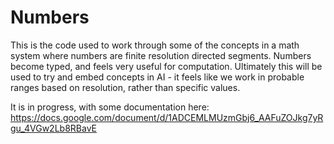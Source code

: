 # Numbers

This is the code used to work through some of the concepts in a math system where numbers are finite resolution directed segments. Numbers become typed, and feels very useful for computation.
Ultimately this will be used to try and embed concepts in AI - it feels like we work in probable ranges based on resolution, rather than specific values.

It is in progress, with some documentation here: https://docs.google.com/document/d/1ADCEMLMUzmGbj6_AAFuZOJkg7yRgu_4VGw2Lb8RBavE
